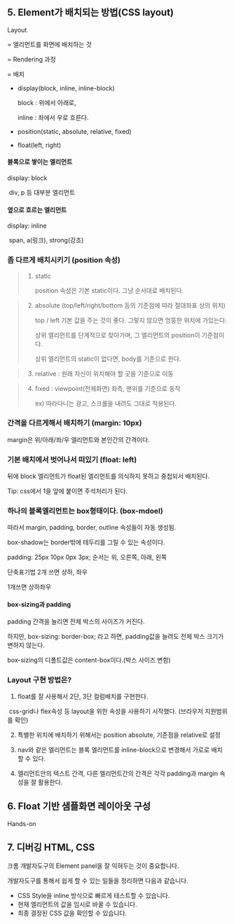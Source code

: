 ## 5. Element가 배치되는 방법(CSS layout)

Layout

= 엘리먼트를 화면에 배치하는 것

= Rendering 과정

= 배치



* display(block, inline, inline-block)

  block : 위에서 아래로,

  inline : 좌에서 우로 흐른다.

* position(static, absolute, relative, fixed)

* float(left, right)



#### 블록으로 쌓이는 엘리먼트

display: block

​	div, p 등 대부분 엘리먼트

#### 옆으로 흐르는 엘리먼트

display: inline

​	span, a(링크), strong(강조)



### 좀 다르게 배치시키기 (position 속성)

> 1. static
>
>    position 속성은 기본 static이다. 그냥 순서대로 배치된다.

> 2. absolute (top/left/right/bottom 등의 기준점에 따라 절대좌표 상의 위치)
>
>    top / left 기본 값을 주는 것이 좋다. 그렇지 않으면 엉뚱한 위치에 가있는다.
>
>    상위 엘리먼트를 단계적으로 찾아가며, 그 엘리먼트의 position이 기준점이다.
>
>    상위 엘리먼트의 static이 없다면, body를 기준으로 한다.

> 3. relative : 원래 자신이 위치해야 할 곳을 기준으로 이동

> 4. fixed : viewpoint(전체화면) 좌측, 맨위를 기준으로 동작
>
>    ex) 따라다니는 광고, 스크롤을 내려도 그대로 적용된다.



### 간격을 다르게해서 배치하기 (margin: 10px)

margin은 위/아래/좌/우 엘리먼트와 본인간의 간격이다.





### 기본 배치에서 벗어나서 떠있기 (float: left)

뒤에 block 엘리먼트가 float된 엘리먼트를 의식하지 못하고 중첩되서 배치된다.



Tip: css에서 1을 앞에 붙이면 주석처리가 된다.



### 하나의 블록엘리먼트는 box형태이다. (box-mdoel)

따라서 margin, padding, border, outline 속성들이 자동 생성됨.

box-shadow는 border밖에 테두리를 그릴 수 있는 속성이다.

padding: 25px 10px 0px 3px; 순서는 위, 오른쪽, 아래, 왼쪽

단축표기법 2개 쓰면 상하, 좌우

1개쓰면 상하좌우



#### box-sizing과 padding

padding 간격을 늘리면 전체 박스의 사이즈가 커진다.

하지만, box-sizing: border-box; 라고 하면, padding값을 늘려도 전체 박스 크기가 변하지 않는다.

box-sizing의 디폴트값은 content-box이다.(박스 사이즈 변함)



### Layout 구현 방법은?

1) float를 잘 사용해서 2단, 3단 컬럼배치를 구현한다.

​	css-grid나 flex속성 등 layout을 위한 속성을 사용하기 시작했다. (브라우저 지원범위를 확인)

2) 특별한 위치에 배치하기 위해서는 position absolute, 기준점을 relative로 설정

3) nav와 같은 엘리먼트는 블록 엘리먼트를 inline-block으로 변경해서 가로로 배치할 수 있다.

4) 엘리먼트안의 텍스트 간격, 다른 엘리먼트간의 간격은 각각 padding과 margin 속성을 잘 활용한다.









## 6. Float 기반 샘플화면 레이아웃 구성

Hands-on



## 7. 디버깅 HTML, CSS

크롬 개발자도구의 Element panel을 잘 익혀두는 것이 중요합니다.

개발자도구를 통해서 쉽게 할 수 있는 일들을 정리하면 다음과 같습니다.

- CSS Style을 inline 방식으로 빠르게 테스트할 수 있습니다.
- 현재 엘리먼트의 값을 임시로 바꿀 수 있습니다.
- 최종 결정된 CSS 값을 확인할 수 있습니다.



